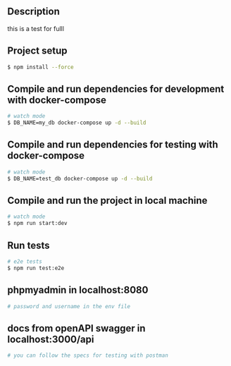 ## Description

this is a test for fulll

## Project setup

```bash
$ npm install --force
```

## Compile and run dependencies for development with docker-compose

```bash
# watch mode
$ DB_NAME=my_db docker-compose up -d --build

```

## Compile and run dependencies for testing with docker-compose

```bash
# watch mode
$ DB_NAME=test_db docker-compose up -d --build

```

## Compile and run the project in local machine

```bash
# watch mode
$ npm run start:dev

```

## Run tests

```bash
# e2e tests
$ npm run test:e2e

```

## phpmyadmin in localhost:8080

```bash
# password and username in the env file

```

## docs from openAPI swagger in localhost:3000/api

```bash
# you can follow the specs for testing with postman

```
